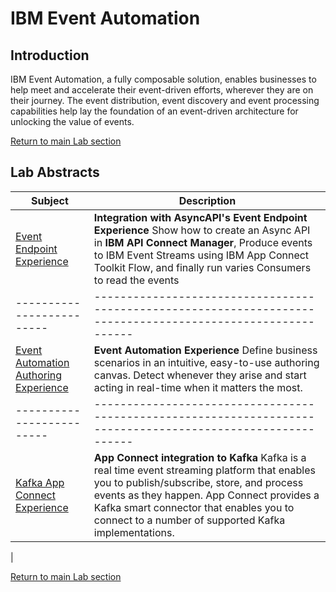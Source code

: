# IBM Event Automation
## Introduction
IBM Event Automation, a fully composable solution, enables businesses to help meet and accelerate their event-driven efforts, wherever they are on their journey. The event distribution, event discovery and event processing capabilities help lay the foundation of an event-driven architecture for unlocking the value of events. 

[Return to main Lab section](../index.md#lab-section)


## Lab Abstracts

|  Subject                            | Description                                         
|-----------------------------|------------------------------------------------------------------------------------------------------------|
| [Event Endpoint Experience](Event_EndPoint/index.md)       | **Integration with AsyncAPI's Event Endpoint Experience**  Show how to create an Async API in **IBM API Connect Manager**, Produce events to IBM Event Streams using IBM App Connect Toolkit Flow, and finally run varies Consumers to read the events 
|-------------------------|------------------------------------------------------------------------------------------------------------|
| [Event Automation Authoring Experience](Event-Authoring/index.md)       | **Event Automation Experience**  Define business scenarios in an intuitive, easy-to-use authoring canvas. Detect whenever they arise and start acting in real-time when it matters the most.   
|-------------------------|------------------------------------------------------------------------------------------------------------|
| [Kafka App Connect Experience](Kafka-Experience/index.md)       | **App Connect integration to Kafka**  Kafka is a real time event streaming platform that enables you to publish/subscribe, store, and process events as they happen. App Connect provides a Kafka smart connector that enables you to connect to a number of supported Kafka implementations.
|

[Return to main Lab section](../index.md#lab-section)
